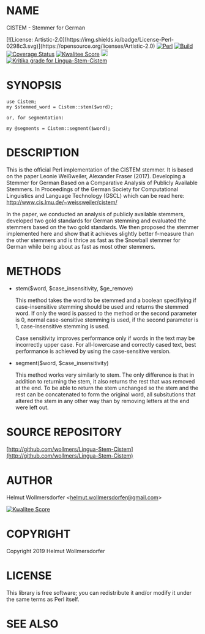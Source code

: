 # NAME

CISTEM - Stemmer for German

<div>
    [![License: Artistic-2.0](https://img.shields.io/badge/License-Perl-0298c3.svg)](https://opensource.org/licenses/Artistic-2.0)
    <a href="https://opensource.org/licenses/Artistic-2.0"><img src="https://img.shields.io/badge/License-Perl-0298c3.svg" alt="Perl"></a>
    <a href="https://travis-ci.org/wollmers/Lingua-Stem-Cistem"><img src="https://travis-ci.org/wollmers/Lingua-Stem-Cistem.png" alt="Build"></a>
    <a href='https://coveralls.io/r/wollmers/Lingua-Stem-Cistem?branch=master'><img src='https://coveralls.io/repos/wollmers/Lingua-Stem-Cistem/badge.png?branch=master' alt='Coverage Status' /></a>
    <a href='http://cpants.cpanauthors.org/dist/Lingua-Stem-Cistem'><img src='http://cpants.cpanauthors.org/dist/Lingua-Stem-Cistem.png' alt='Kwalitee Score' /></a>
    <a href="http://badge.fury.io/pl/Lingua-Stem-Cistem"><img src="https://badge.fury.io/pl/Lingua-Stem-Cistem.svg" alt="CPAN version" height="18"></a>
    <a href="https://kritika.io/users/wollmers/repos/wollmers+Lingua-Stem-Cistem/"><img alt="Kritika grade for Lingua-Stem-Cistem" src="https://kritika.io/users/wollmers/repos/wollmers+Lingua-Stem-Cistem/heads/master/status.svg"></a>
</div>

# SYNOPSIS

    use Cistem;
    my $stemmed_word = Cistem::stem($word);

    or, for segmentation:

    my @segments = Cistem::segment($word);

# DESCRIPTION

This is the official Perl implementation of the CISTEM stemmer.
It is based on the paper
Leonie Weißweiler, Alexander Fraser (2017).
Developing a Stemmer for German Based on a Comparative Analysis of Publicly Available Stemmers.
In Proceedings of the German Society for Computational Linguistics and Language Technology (GSCL)
which can be read here:
http://www.cis.lmu.de/~weissweiler/cistem/

In the paper, we conducted an analysis of publicly available stemmers, developed
two gold standards for German stemming and evaluated the stemmers based on the
two gold standards. We then proposed the stemmer implemented here and show
that it achieves slightly better f-measure than the other stemmers and is
thrice as fast as the Snowball stemmer for German while being about as fast as
most other stemmers.

# METHODS

- stem($word, $case\_insensitivity, $ge\_remove)

    This method takes the word to be stemmed and a boolean specifiying if case-insensitive
    stemming should be used and returns the stemmed word. If only the word
    is passed to the method or the second parameter is 0, normal case-sensitive stemming is used,
    if the second parameter is 1, case-insensitive stemming is used.

    Case sensitivity improves performance only if words in the text may be incorrectly upper case.
    For all-lowercase and correctly cased text, best performance is achieved by
    using the case-sensitive version.

- segment($word, $case\_insensitivity)

    This method works very similarly to stem. The only difference is that in
    addition to returning the stem, it also returns the rest that was removed at
    the end. To be able to return the stem unchanged so the stem and the rest
    can be concatenated to form the original word, all subsitutions that altered
    the stem in any other way than by removing letters at the end were left out.

# SOURCE REPOSITORY

[http://github.com/wollmers/Lingua-Stem-Cistem](http://github.com/wollmers/Lingua-Stem-Cistem)

# AUTHOR

Helmut Wollmersdorfer &lt;helmut.wollmersdorfer@gmail.com>

<div>
    <a href='http://cpants.cpanauthors.org/author/wollmers'><img src='http://cpants.cpanauthors.org/author/wollmers.png' alt='Kwalitee Score' /></a>
</div>

# COPYRIGHT

Copyright 2019 Helmut Wollmersdorfer

# LICENSE

This library is free software; you can redistribute it and/or modify
it under the same terms as Perl itself.

# SEE ALSO

